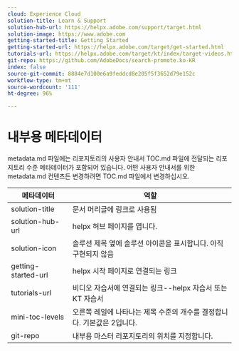 ```yaml
---
cloud: Experience Cloud
solution-title: Learn & Support
solution-hub-url: https://helpx.adobe.com/support/target.html
solution-image: https://www.adobe.com
getting-started-title: Getting Started
getting-started-url: https://helpx.adobe.com/target/get-started.html
tutorials-url: https://helpx.adobe.com/target/kt/index/target-videos.html
git-repo: https://github.com/AdobeDocs/search-promote.ko-KR
index: false
source-git-commit: 8884e7d100e6a9feddcd8e205f5f3652d79e152c
workflow-type: tm+mt
source-wordcount: '111'
ht-degree: 96%

---
```



# 내부용 메타데이터

metadata.md 파일에는 리포지토리의 사용자 안내서 TOC.md 파일에 전달되는 리포지토리 수준 메타데이터가 포함되어 있습니다. 어떤 사용자 안내서를 위한 metadata.md 컨텐츠든 변경하려면 TOC.md 파일에서 변경하십시오.

| 메타데이터 | 역할 |
|--- |--- |
| solution-title | 문서 머리글에 링크로 사용됨 |
| solution-hub-url | helpx 허브 페이지를 엽니다. |
| solution-icon | 솔루션 제목 옆에 솔루션 아이콘을 표시합니다. 아직 구현되지 않음 |
| getting-started-url | helpx 시작 페이지로 연결되는 링크 |
| tutorials-url | 비디오 자습서에 연결되는 링크--helpx 자습서 또는 KT 자습서 |
| mini-toc-levels | 오른쪽 레일에 나타나는 제목 수준의 개수를 결정합니다. 기본값은 2입니다. |
| git-repo | 내부용 마스터 리포지토리의 위치를 지정합니다. |
